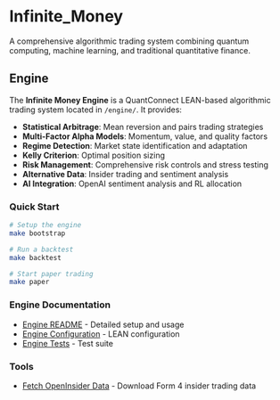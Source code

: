 # Infinite_Money

A comprehensive algorithmic trading system combining quantum computing, machine learning, and traditional quantitative finance.

## Engine

The **Infinite Money Engine** is a QuantConnect LEAN-based algorithmic trading system located in `/engine/`. It provides:

- **Statistical Arbitrage**: Mean reversion and pairs trading strategies
- **Multi-Factor Alpha Models**: Momentum, value, and quality factors
- **Regime Detection**: Market state identification and adaptation
- **Kelly Criterion**: Optimal position sizing
- **Risk Management**: Comprehensive risk controls and stress testing
- **Alternative Data**: Insider trading and sentiment analysis
- **AI Integration**: OpenAI sentiment analysis and RL allocation

### Quick Start

```bash
# Setup the engine
make bootstrap

# Run a backtest
make backtest

# Start paper trading
make paper
```

### Engine Documentation

- [Engine README](engine/README.md) - Detailed setup and usage
- [Engine Configuration](engine/lean.json) - LEAN configuration
- [Engine Tests](engine/tests/) - Test suite

### Tools

- [Fetch OpenInsider Data](tools/fetch_openinsider.py) - Download Form 4 insider trading data